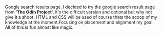 Google search results page.
I decided to try the google search result page from '<strong>The Odin Project</strong>', it's the difficult version and optional but why not give it a shoot.
HTML and CSS will be used of course thats the scoop of my knowledge at the moment.Focusing on placement and alignment my goal.
All of this is fun almost like magic.
